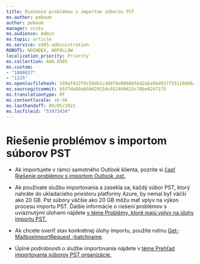 ```yaml
---
title: Riešenie problémov s importom súborov PST
ms.author: pebaum
author: pebaum
manager: scotv
ms.audience: Admin
ms.topic: article
ms.service: o365-administration
ROBOTS: NOINDEX, NOFOLLOW
localization_priority: Priority
ms.collection: Adm_O365
ms.custom:
- "1800027"
- "1225"
ms.openlocfilehash: 549af832f9c58db1cdd8fbe80b8b5bd2aba9bd937f33116806a9391cbc9a5d4c
ms.sourcegitcommit: b5f7da89a650d2915dc652449623c78be6247175
ms.translationtype: MT
ms.contentlocale: sk-SK
ms.lasthandoff: 08/05/2021
ms.locfileid: "53972434"
---
```

# <a name="troubleshooting-pst-import-issues"></a>Riešenie problémov s importom súborov PST

- Ak importujete v rámci samotného Outlook klienta, pozrite si [časť Riešenie problémov s importom Outlook .pst.](https://support.office.com/article/Fix-problems-importing-an-Outlook-pst-file-2d2e50dc-5c36-4ab2-ab50-f1be733b3d6e)

- Ak používate službu importovania a zasekla sa, každý súbor PST, ktorý nahráte do ukladacieho priestoru platformy Azure, by nemal byť väčší ako 20 GB. Pst súbory väčšie ako 20 GB môžu mať vplyv na výkon procesu importu PST. Ďalšie informácie o riešení problémov s uviaznutými úlohami nájdete [v téme Problémy, ktoré majú vplyv na úlohy importu PST.](https://docs.microsoft.com/office365/troubleshoot/pst-import-service/issues-with-pst-import-job)

- Ak chcete overiť stav konkrétnej úlohy importu, použite rutinu [Get-MailboxImportRequest -batchname](https://docs.microsoft.com/powershell/module/exchange/mailboxes/get-mailboximportrequest).

- Úplné podrobnosti o službe importovania nájdete v [téme Prehľad importovania súborov PST organizácie.](https://docs.microsoft.com/microsoft-365/compliance/importing-pst-files-to-office-365?view=o365-worldwide)
